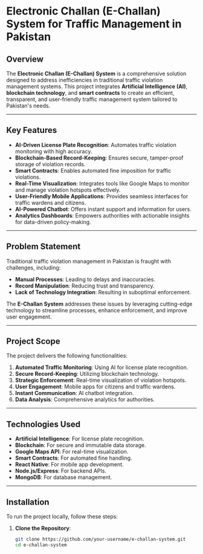# Electronic Challan (E-Challan) System for Traffic Management in Pakistan

## Overview

The **Electronic Challan (E-Challan) System** is a comprehensive solution designed to address inefficiencies in traditional traffic violation management systems. This project integrates **Artificial Intelligence (AI)**, **blockchain technology**, and **smart contracts** to create an efficient, transparent, and user-friendly traffic management system tailored to Pakistan's needs.

---

## Key Features

- **AI-Driven License Plate Recognition**: Automates traffic violation monitoring with high accuracy.
- **Blockchain-Based Record-Keeping**: Ensures secure, tamper-proof storage of violation records.
- **Smart Contracts**: Enables automated fine imposition for traffic violations.
- **Real-Time Visualization**: Integrates tools like Google Maps to monitor and manage violation hotspots effectively.
- **User-Friendly Mobile Applications**: Provides seamless interfaces for traffic wardens and citizens.
- **AI-Powered Chatbot**: Offers instant support and information for users.
- **Analytics Dashboards**: Empowers authorities with actionable insights for data-driven policy-making.

---

## Problem Statement

Traditional traffic violation management in Pakistan is fraught with challenges, including:
- **Manual Processes**: Leading to delays and inaccuracies.
- **Record Manipulation**: Reducing trust and transparency.
- **Lack of Technology Integration**: Resulting in suboptimal enforcement.

The **E-Challan System** addresses these issues by leveraging cutting-edge technology to streamline processes, enhance enforcement, and improve user engagement.

---

## Project Scope

The project delivers the following functionalities:
1. **Automated Traffic Monitoring**: Using AI for license plate recognition.
2. **Secure Record-Keeping**: Utilizing blockchain technology.
3. **Strategic Enforcement**: Real-time visualization of violation hotspots.
4. **User Engagement**: Mobile apps for citizens and traffic wardens.
5. **Instant Communication**: AI chatbot integration.
6. **Data Analysis**: Comprehensive analytics for authorities.

---

## Technologies Used

- **Artificial Intelligence**: For license plate recognition.
- **Blockchain**: For secure and immutable data storage.
- **Google Maps API**: For real-time visualization.
- **Smart Contracts**: For automated fine handling.
- **React Native**: For mobile app development.
- **Node.js/Express**: For backend APIs.
- **MongoDB**: For database management.

---

## Installation

To run the project locally, follow these steps:

1. **Clone the Repository**:
   ```bash
   git clone https://github.com/your-username/e-challan-system.git
   cd e-challan-system
